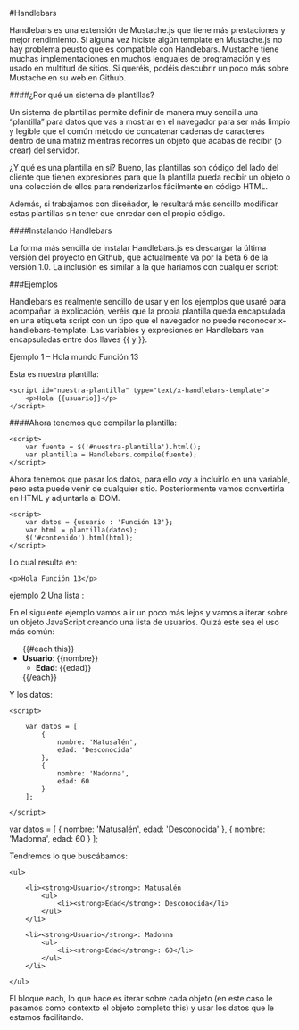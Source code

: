 #Handlebars 

Handlebars es una extensión de Mustache.js que tiene más prestaciones y mejor rendimiento. Si alguna vez hiciste algún template en Mustache.js no hay problema peusto que es compatible con Handlebars. Mustache tiene muchas implementaciones en muchos lenguajes de programación y es usado en multitud de sitios. Si queréis, podéis descubrir un poco más sobre Mustache en su web en Github.

####¿Por qué un sistema de plantillas?

Un sistema de plantillas permite definir de manera muy sencilla una “plantilla” para datos que vas a mostrar en el navegador para ser más limpio y legible que el común método de concatenar cadenas de caracteres dentro de una matriz mientras recorres un objeto que acabas de recibir (o crear) del servidor.

¿Y qué es una plantilla en sí? Bueno, las plantillas son código del lado del cliente que tienen expresiones para que la plantilla pueda recibir un objeto o una colección de ellos para renderizarlos fácilmente en código HTML.

Además, si trabajamos con diseñador, le resultará más sencillo modificar estas plantillas sin tener que enredar con el propio código.

####Instalando Handlebars

La forma más sencilla de instalar Handlebars.js es descargar la última versión del proyecto en Github, que actualmente va por la beta 6 de la versión 1.0. La inclusión es similar a la que haríamos con cualquier script:

###Ejemplos

Handlebars es realmente sencillo de usar y en los ejemplos que usaré para acompañar la explicación, veréis que la propia plantilla queda encapsulada en una etiqueta script con un tipo que el navegador no puede reconocer x-handlebars-template. Las variables y expresiones en Handlebars van encapsuladas entre dos llaves {{ y }}.


Ejemplo 1 – Hola mundo Función 13

Esta es nuestra plantilla:

<html>

    <script id="nuestra-plantilla" type="text/x-handlebars-template">
        <p>Hola {{usuario}}</p>
    </script>

</html>

####Ahora tenemos que compilar la plantilla:

<html>

    <script>
        var fuente = $('#nuestra-plantilla').html();
        var plantilla = Handlebars.compile(fuente);
    </script>
    
</html>


Ahora tenemos que pasar los datos, para ello voy a incluirlo en una variable, pero esta puede venir de cualquier sitio. Posteriormente vamos convertirla en HTML y adjuntarla al DOM.

<html>

    <script>
        var datos = {usuario : 'Función 13'};
        var html = plantilla(datos);
        $('#contenido').html(html);
    </script>
    
</html>

Lo cual resulta en:

<html>

    <p>Hola Función 13</p>

</html>

  ejemplo 2 Una lista : 

En el siguiente ejemplo vamos a ir un poco más lejos y vamos a iterar sobre un objeto JavaScript creando una lista de usuarios. Quizá este sea el uso más común:

<html>

<ul>
{{#each this}}
    <li><strong>Usuario</strong>: {{nombre}}
        <ul>
            <li><strong>Edad</strong>: {{edad}}</li>
        </ul>     
    </li>
{{/each}}
</ul>
</html>

Y los datos:

<html>

    <script>
    
        var datos = [
            {
                nombre: 'Matusalén',
                edad: 'Desconocida'
            },
            {
                nombre: 'Madonna',
                edad: 60
            }
        ];
    
    </script>
    
</html>


var datos = [
    {
        nombre: 'Matusalén',
        edad: 'Desconocida'
    },
    {
        nombre: 'Madonna',
        edad: 60
    }
];

Tendremos lo que buscábamos:
<html>

    <ul>
     
        <li><strong>Usuario</strong>: Matusalén
            <ul>
                <li><strong>Edad</strong>: Desconocida</li>
            </ul>        
        </li>
     
        <li><strong>Usuario</strong>: Madonna
            <ul>
                <li><strong>Edad</strong>: 60</li>
            </ul>        
        </li>
     
    </ul>
</html>

El bloque each, lo que hace es iterar sobre cada objeto (en este caso le pasamos como contexto el objeto completo this) y usar los datos que le estamos facilitando.
